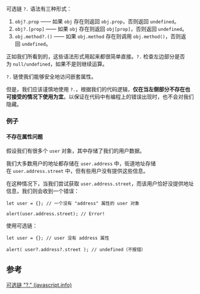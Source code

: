 可选链 `?.` 语法有三种形式：

1. `obj?.prop` —— 如果 `obj` 存在则返回 `obj.prop`，否则返回 `undefined`。
2. `obj?.[prop]` —— 如果 `obj` 存在则返回 `obj[prop]`，否则返回 `undefined`。
3. `obj.method?.()` —— 如果 `obj.method` 存在则调用 `obj.method()`，否则返回 `undefined`。

正如我们所看到的，这些语法形式用起来都很简单直接。`?.` 检查左边部分是否为 `null/undefined`，如果不是则继续运算。

`?.` 链使我们能够安全地访问嵌套属性。

但是，我们应该谨慎地使用 `?.`，根据我们的代码逻辑，**仅在当左侧部分不存在也可接受的情况下使用为宜**。以保证在代码中有编程上的错误出现时，也不会对我们隐藏。


### 例子

#### 不存在属性问题

假设我们有很多个 `user` 对象，其中存储了我们的用户数据。

我们大多数用户的地址都存储在 `user.address` 中，街道地址存储在 `user.address.street` 中，但有些用户没有提供这些信息。

在这种情况下，当我们尝试获取 `user.address.street`，而该用户恰好没提供地址信息，我们则会收到一个错误：

```JS
let user = {}; // 一个没有 "address" 属性的 user 对象

alert(user.address.street); // Error!
```

使用可选链：

```JS
let user = {}; // user 没有 address 属性

alert( user?.address?.street ); // undefined（不报错）
```

## 参考

[可选链 "?." (javascript.info)](https://zh.javascript.info/optional-chaining)